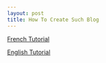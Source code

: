 ```yaml
---
layout: post
title: How To Create Such Blog
---
```


[French Tutorial](https://blog.h25.io/Tuto-Blog/) 

[English Tutorial](https://github.com/barryclark/jekyll-now) 
